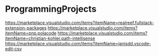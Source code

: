 # ProgrammingProjects
 
https://marketplace.visualstudio.com/items?itemName=realreef.fullstack-extension-packages
https://marketplace.visualstudio.com/items?itemName=pnp.polacode
https://marketplace.visualstudio.com/items?itemName=christian-kohler.path-intellisense
https://marketplace.visualstudio.com/items?itemName=janisdd.vscode-edit-csv